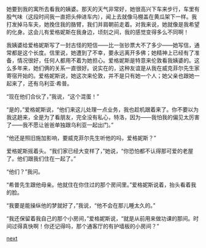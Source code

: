 
她要到我的寓所去看我的姨婆。那天的天气非常好，她很高兴下车来步行，车里有股气味（这段时间我一直把头伸进车内），闻上去就像马棚盖在黄瓜架下一样。我打发掉马车夫，她挽住我的胳臂，我们并肩朝前走着。对我来说，她就像是我希望的化身。这会儿有爱格妮斯在我身边，顷刻之间，我的感觉变得多么不同啊！

我姨婆给爱格妮斯写了一封古怪的短信——比一张钞票大不了多少——她写信，通常都是这个长度。信里说，她遭到了不幸，要永远离开多佛；她精神上已经有了准备，情况很好，任何人都用不着为她担心。爱格妮斯是特意来伦敦看我姨婆的。这么多年来，她们俩的关系一直很好。说实在的，这种友谊是从我在威克菲尔先生家寄宿开始的。爱格妮斯说，她这次来伦敦，并不是只有她一个人；她父亲也跟她一起来了，还有乌利亚·希普。

“现在他们合伙了，”我说，“这个混蛋！”

“是的，”爱格妮斯说，“他们来这儿处理一点业务，我也趁机跟着来了。你不要以为我这趟来，全是为了看朋友，完全没有私心，特洛，因为——我怕我的偏见太厉害了——我不愿让爸爸单独跟乌利亚一起出门。”

“他还是照旧施加影响，要威克菲尔先生听他的吗，爱格妮斯？”

爱格妮斯摇着头。“我们家已经大变样了，”她说，“你恐怕都不认得那可爱的老屋了。他们跟我们住在一起了。”

“他们？”我问。

“希普先生跟他母亲。他就住在你住过的那个房间里。”爱格妮斯说着，抬头看着我的脸。

“我要是能操纵他的梦就好了，”我说，“他不会在那儿睡太久的。”

“我还保留着我自己的那个小房间，”爱格妮斯说，“就是从前用来做功课的那间。时间过得真快啊！你还记得吗，那个通客厅的有护墙板的小房间？”

[next](page454.md)